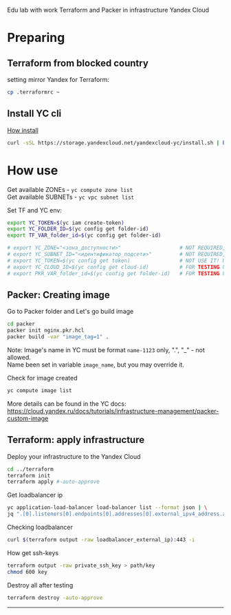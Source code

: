Edu lab with work Terraform and Packer in infrastructure Yandex Cloud

# Preparing 
## Terraform from blocked country
setting mirror Yandex for Terraform:
```bash
cp .terraformrc ~
```
## Install YC cli 
[How install](https://cloud.yandex.com/en/docs/cli/operations/install-cli)
```bash
curl -sSL https://storage.yandexcloud.net/yandexcloud-yc/install.sh | bash
```
# How use

Get available ZONEs - `yc compute zone list`\
Get available SUBNETs - `yc vpc subnet list`

Set TF and YC env:
```bash
export YC_TOKEN=$(yc iam create-token)
export YC_FOLDER_ID=$(yc config get folder-id)
export TF_VAR_folder_id=$(yc config get folder-id)

# export YC_ZONE="<зона_доступности>"                   # NOT REQUIRED, AUTO CHOICE IN PACKER
# export YC_SUBNET_ID="<идентификатор_подсети>"         # NOT REQUIRED, AUTO CREATING IN PACKER
# export YC_TOKEN=$(yc config get token)                # NOT USE IT! USE IAM TOKEN
# export YC_CLOUD_ID=$(yc config get cloud-id)          # FOR TESTING USE
# export PKR_VAR_folder_id=$(yc config get folder-id)   # FOR TESTING USE

```

## Packer: Creating image
Go to Packer folder and Let's go build image
```bash
cd packer
packer init nginx.pkr.hcl
packer build -var "image_tag=1" .
```
Note: Image's name in YC must be format `name-1123` only, ".", "_" - not allowed.\
Name been set in variable `image_name`, but you may override it. 

Check for image created
```bash
yc compute image list
```


More details can be found in the YC docs:
https://cloud.yandex.ru/docs/tutorials/infrastructure-management/packer-custom-image



## Terraform: apply infrastructure
Deploy your infrastructure to the Yandex Cloud
```bash
cd ../terraform
terraform init
terraform apply #-auto-approve
```

Get loadbalancer ip
```bash
yc application-load-balancer load-balancer list --format json | \
jq ".[0].listeners[0].endpoints[0].addresses[0].external_ipv4_address.address"

```

Checking loadbalancer 
```bash
curl $(terraform output -raw loadbalancer_external_ip):443 -i 
```


How get ssh-keys
```bash
terraform output -raw private_ssh_key > path/key
chmod 600 key
```

Destroy all after testing
```bash
terraform destroy -auto-approve
```

---



